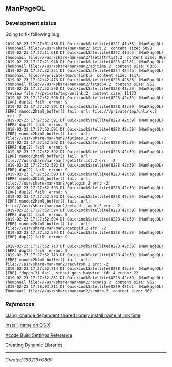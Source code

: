 ## ManPageQL

### Development status

Going to fix following bug:

```
2019-02-23 17:27:01.430 Df QuickLookSatellite[8221:41a33] (ManPageQL) Thumbnail file:///usr/share/man/man2/_exit.2  content size: 5898
2019-02-23 17:27:11.618 Df QuickLookSatellite[8222:41dc5] (ManPageQL) Thumbnail file:///usr/share/man/man2/fsetattrlist.2  content size: 969
2019-02-23 17:27:21.940 Df QuickLookSatellite[8223:42181] (ManPageQL) Thumbnail file:///usr/share/man/man2/adjtime.2  content size: 6356
2019-02-23 17:27:32.251 Df QuickLookSatellite[8224:424fa] (ManPageQL) Thumbnail file:///private/tmp/unlink.2  content size: 11173
2019-02-23 17:27:42.473 Df QuickLookSatellite[8225:42886] (ManPageQL) Thumbnail file:///usr/share/man/man2/fstat64.2  content size: 962
2019-02-23 17:27:52.590 Df QuickLookSatellite[8228:42c39] (ManPageQL) Preview file:///private/tmp/unlink.2  content size: 11173
2019-02-23 17:27:52.590 Df QuickLookSatellite[8228:42c39] (ManPageQL) [ERR] dup(2) fail  errno: 9
2019-02-23 17:27:52.591 Df QuickLookSatellite[8228:42c39] (ManPageQL) [ERR] mandoc2html_buffer() fail  url: file:///private/tmp/unlink.2 err: -2
2019-02-23 17:27:52.591 Df QuickLookSatellite[8228:42c39] (ManPageQL) [ERR] dup(2) fail  errno: 9
2019-02-23 17:27:52.591 Df QuickLookSatellite[8228:42c39] (ManPageQL) [ERR] mandoc2html_buffer() fail  url: file:///usr/share/man/man2/futimes.2 err: -2
2019-02-23 17:27:52.592 Df QuickLookSatellite[8228:42c39] (ManPageQL) [ERR] dup(2) fail  errno: 9
2019-02-23 17:27:52.592 Df QuickLookSatellite[8228:42c39] (ManPageQL) [ERR] mandoc2html_buffer() fail  url: file:///usr/share/man/man2/getattrlist.2 err: -2
2019-02-23 17:27:52.592 Df QuickLookSatellite[8228:42c39] (ManPageQL) [ERR] dup(2) fail  errno: 9
2019-02-23 17:27:52.593 Df QuickLookSatellite[8228:42c39] (ManPageQL) [ERR] mandoc2html_buffer() fail  url: file:///usr/share/man/man2/getlogin.2 err: -2
2019-02-23 17:27:52.593 Df QuickLookSatellite[8228:42c39] (ManPageQL) [ERR] dup(2) fail  errno: 9
2019-02-23 17:27:52.593 Df QuickLookSatellite[8228:42c39] (ManPageQL) [ERR] mandoc2html_buffer() fail  url: file:///usr/share/man/man2/getaudit_addr.2 err: -2
2019-02-23 17:27:52.594 Df QuickLookSatellite[8228:42c39] (ManPageQL) [ERR] dup(2) fail  errno: 9
2019-02-23 17:27:52.594 Df QuickLookSatellite[8228:42c39] (ManPageQL) [ERR] mandoc2html_buffer() fail  url: file:///usr/share/man/man2/getpgid.2 err: -2
2019-02-23 17:27:52.594 Df QuickLookSatellite[8228:42c39] (ManPageQL) [ERR] dup(2) fail  errno: 9
...
2019-02-23 17:27:52.713 Df QuickLookSatellite[8228:42c39] (ManPageQL) [ERR] dup(2) fail  errno: 9
2019-02-23 17:27:52.713 Df QuickLookSatellite[8228:42c39] (ManPageQL) [ERR] mandoc2html_buffer() fail  url: file:///usr/share/man/man2/recvfrom.2 err: -2
2019-02-23 17:27:52.714 Df QuickLookSatellite[8228:42c39] (ManPageQL) [ERR] fdopen(3) fail, stdout goes haywire  fd: 4 errno: 22
2019-02-23 17:27:52.851 Df QuickLookSatellite[8228:42c39] (ManPageQL) Thumbnail file:///usr/share/man/man2/recvmsg.2  content size: 962
2019-02-23 17:28:03.211 Df QuickLookSatellite[8229:42fd1] (ManPageQL) Thumbnail file:///usr/share/man/man2/sendto.2  content size: 962
```

### *References*

[clang, change dependent shared library install name at link time](https://stackoverflow.com/questions/27506450/clang-change-dependent-shared-library-install-name-at-link-time)

[Install_name on OS X](http://log.zyxar.com/blog/2012/03/10/install-name-on-os-x/)

[Xcode Build Settings Reference](https://pewpewthespells.com/blog/buildsettings.html)

[Creating Dynamic Libraries](https://developer.apple.com/library/archive/documentation/DeveloperTools/Conceptual/DynamicLibraries/100-Articles/CreatingDynamicLibraries.html)

---

*Created 190219+0800*